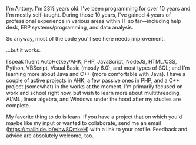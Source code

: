 I'm Antony. I'm 23½ years old. I've been programming for over 10 years and I'm mostly self-taught. During those 10 years, I've gained 4 years of professional experience in various areas within IT so far—including help desk, ERP systems/programming, and data analysis.

So anyway, most of the code you'll see here needs improvement.

…but it works.

I speak fluent AutoHotkey/AHK, PHP, JavaScript, NodeJS, HTML/CSS, Python, VBScript, Visual Basic (mostly 6.0), and most types of SQL; and I'm learning more about Java and C++ (more comfortable with Java). I have a couple of active projects in AHK, a few passive ones in PHP, and a C++ project (somewhat) in the works at the moment. I'm primarily focused on work and school right now, but wish to learn more about multithreading, AI/ML, linear algebra, and Windows under the hood after my studies are complete.

My favorite thing to do is learn. If you have a project that on which you'd maybe like my input or wanted to collaborate, send me an email (https://mailhide.io/e/nw8QmkeH) with a link to your profile. Feedback and advice are absolutely welcome, too.

